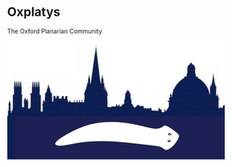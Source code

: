# Oxplatys
The Oxford Planarian Community

![](https://github.com/jakke-neiro/oxplatys/blob/master/oxfordplanarianlogo.png)
